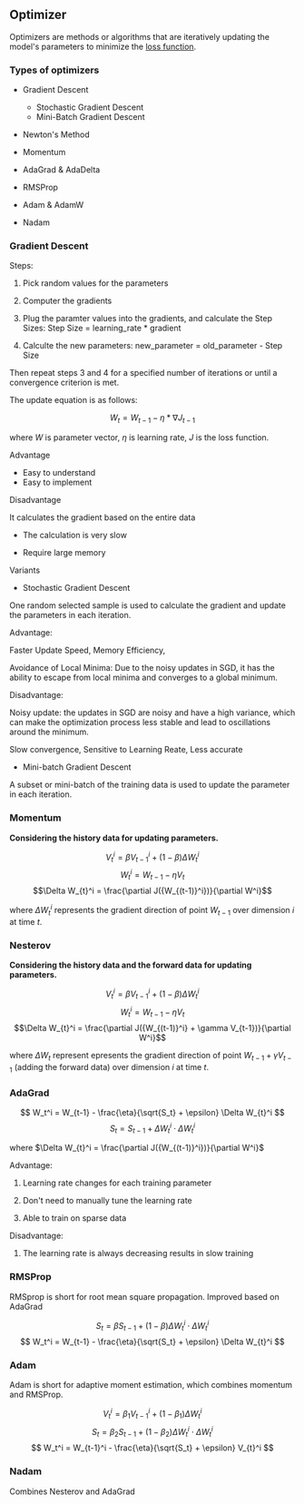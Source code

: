 ## Optimizer

Optimizers are methods or algorithms that are iteratively updating the model's parameters to minimize the [loss function](LossFunction.md).

### Types of optimizers

* Gradient Descent
    * Stochastic Gradient Descent
    * Mini-Batch Gradient Descent

* Newton's Method
* Momentum
* AdaGrad & AdaDelta
* RMSProp
* Adam & AdamW
* Nadam


### Gradient Descent

Steps:

1. Pick random values for the parameters

2. Computer the gradients

3. Plug the paramter values into the gradients, and calculate the Step Sizes: Step Size = learning_rate * gradient 

4. Calculte the new parameters: new_parameter = old_parameter - Step Size


Then repeat steps 3 and 4 for a specified number of iterations or until a convergence criterion is met.

The update equation is as follows:

$$ W_{t} = W_{t-1} - \eta * \nabla J_{t-1}$$

where $W$ is parameter vector, $\eta$ is learning rate, $J$ is the loss function.

Advantage

* Easy to understand 
* Easy to implement

Disadvantage

It calculates the gradient based on the entire data

* The calculation is very slow 

* Require large memory


Variants

* Stochastic Gradient Descent

One random selected sample is used to calculate the gradient and update the parameters in each iteration.

Advantage:

Faster Update Speed, Memory Efficiency, 

Avoidance of Local Minima: Due to the noisy updates in SGD, it has the ability to escape from local minima and converges to a global minimum.

Disadvantage:  

Noisy update: the updates in SGD are noisy and have a high variance, which can make the optimization process less stable and lead to oscillations around the minimum.

Slow convergence, Sensitive to Learning Reate, Less accurate


* Mini-batch Gradient Descent

A subset or mini-batch of the training data is used to update the parameter in each iteration.


### Momentum

**Considering the history data for updating parameters.**


$$ V_{t}^i = \beta V_{t-1}^i + (1- \beta)\Delta W_t^i  $$
$$ W_t^i = W_{t-1} - \eta V_{t} $$
$$\Delta W_{t}^i = \frac{\partial J({W_{(t-1)}^i})}{\partial W^i}$$

where  $\Delta W_{t}^i$ represents the gradient direction of point $W_{t-1}$ over dimension $i$ at time $t$.

### Nesterov

**Considering the history data and the forward data for updating parameters.**

$$ V_{t}^i = \beta V_{t-1}^i + (1- \beta)\Delta W_t^i  $$
$$ W_t^i = W_{t-1} - \eta V_{t} $$
$$\Delta W_{t}^i = \frac{\partial J({W_{(t-1)}^i} + \gamma V_{t-1})}{\partial W^i}$$

where  $\Delta W_{t}$ represent epresents the gradient direction of point $W_{t-1} + \gamma V_{t-1}$ (adding the forward data) over dimension $i$ at time $t$.

### AdaGrad

$$ W_t^i = W_{t-1} - \frac{\eta}{\sqrt{S_t} + \epsilon} \Delta W_{t}^i $$
$$ S_t = S_{t-1} + \Delta W_{t}^i \cdot \Delta W_{t}^i $$

where  $\Delta W_{t}^i = \frac{\partial J({W_{(t-1)}^i})}{\partial W^i}$

Advantage:

1. Learning rate changes for each training parameter

2. Don't need to manually tune the learning rate

3. Able to train on sparse data

Disadvantage:

1. The learning rate is always decreasing results in slow training

### RMSProp 

RMSprop is short for root mean square propagation. Improved based on AdaGrad

$$ S_t = \beta S_{t-1} + (1- \beta )\Delta W_{t}^i \cdot \Delta W_{t}^i $$
$$ W_t^i = W_{t-1} - \frac{\eta}{\sqrt{S_t} + \epsilon} \Delta W_{t}^i $$

### Adam

Adam is short for adaptive moment estimation, which combines momentum and RMSProp.

$$ V_{t}^i = \beta_1 V_{t-1}^i + (1- \beta_1)\Delta W_t^i  $$
$$ S_t = \beta_2 S_{t-1} + (1- \beta_2 )\Delta W_{t}^i \cdot \Delta W_{t}^i $$
$$ W_t^i = W_{t-1}^i - \frac{\eta}{\sqrt{S_t} + \epsilon} V_{t}^i $$


### Nadam

Combines Nesterov and AdaGrad